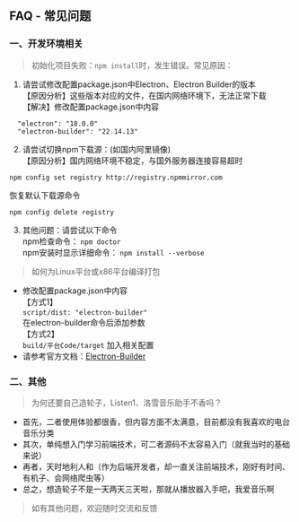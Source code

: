 ## FAQ - 常见问题

### 一、开发环境相关
> 初始化项目失败：`npm install`时，发生错误。常见原因：  
1. 请尝试修改配置package.json中Electron、Electron Builder的版本  
【原因分析】这些版本对应的文件，在国内网络环境下，无法正常下载    
【解决】修改配置package.json中内容  
```
  "electron": "18.0.0"  
  "electron-builder": "22.14.13" 
```

2. 请尝试切换npm下载源：(如国内阿里镜像)  
【原因分析】国内网络环境不稳定，与国外服务器连接容易超时  
```
npm config set registry http://registry.npmmirror.com
```     
恢复默认下载源命令  
```
npm config delete registry
```

3. 其他问题：请尝试以下命令         
  npm检查命令： `npm doctor`  
  npm安装时显示详细命令： `npm install --verbose`
  
> 如何为Linux平台或x86平台编译打包  
* 修改配置package.json中内容  
  【方式1】  
  `script/dist: "electron-builder"`  
  在electron-builder命令后添加参数   
  【方式2】   
  `build/平台Code/target` 加入相关配置  
* 请参考官方文档：[Electron-Builder](https://www.electron.build/cli) 

### 二、其他
> 为何还要自己造轮子，Listen1、洛雪音乐助手不香吗？
* 首先，二者使用体验都很香，但内容方面不太满意，目前都没有我喜欢的电台音乐分类  
* 其次，单纯想入门学习前端技术，可二者源码不太容易入门（就我当时的基础来说）  
* 再者，天时地利人和（作为后端开发者，却一直关注前端技术，刚好有时间、有机子、会网络爬虫等）  
* 总之，想造轮子不是一天两天三天啦，那就从播放器入手吧，我爱音乐啊  
  
> 如有其他问题，欢迎随时交流和反馈  